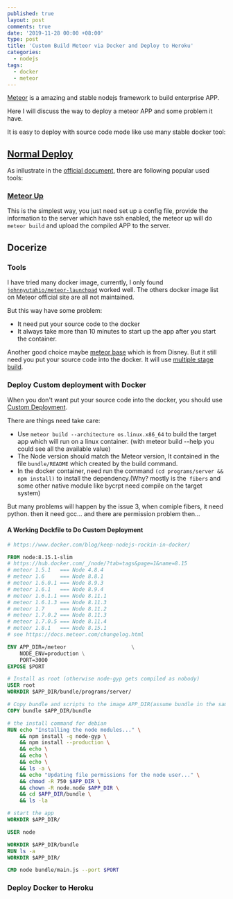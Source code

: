 ```yaml
---
published: true
layout: post
comments: true
date: '2019-11-28 00:00 +08:00'
type: post
title: 'Custom Build Meteor via Docker and Deploy to Heroku'
categories:
  - nodejs
tags:
  - docker
  - meteor
---
```

[Meteor](https://www.meteor.com/developers) is a amazing and stable nodejs framework to build enterprise APP.

Here I will discuss the way to deploy a meteor APP and some problem it have.

It is easy to deploy with source code mode like use many stable docker tool:

## [Normal Deploy](https://guide.meteor.com/deployment.html)

As inllustrate in the [official document](https://guide.meteor.com/deployment.html), there are following popular used tools:

### [Meteor Up](https://guide.meteor.com/deployment.html#mup)
This is the simplest way, you just need set up a config file, provide the information to the server which have ssh enabled, the meteor up will do `meteor build` and upload the compiled APP to the server.

## Docerize

### Tools
I have tried many docker image, currently, I only found [`johnnyutahio/meteor-launchpad`](https://github.com/jshimko/meteor-launchpad/issues/121) worked well.
The others docker image list on Meteor official site are all not maintained.

But this way have some problem:
- It need put your source code to the docker
- It always take more than 10 minutes to start up the app after you start the container.

Another good choice maybe [meteor base](https://github.com/disney/meteor-base) which is from Disney.
But it still need you put your source code into the docker. It will use [multiple stage build](https://docs.docker.com/develop/develop-images/multistage-build/).

### Deploy Custom deployment with Docker
When you don't want put your source code into the docker, you should use [Custom Deployment](https://guide.meteor.com/deployment.html#custom-deployment).

There are things need take care:
- Use `meteor build --architecture os.linux.x86_64` to build the target app which will run on a linux container. (with meteor build --help you could see all the available value)
- The Node version should match the Meteor version, It contained in the file `bundle/README` which created by the build command.
- In the docker container, need run the command `(cd programs/server && npm install)` to install the dependency.(Why? mostly is the` fibers` and some other native module like bycrpt need compile on the target system)

But many problems will happen by the issue 3, when comiple fibers, it need python. then it need gcc... and there are permission problem then...

#### A Working Dockfile to Do Custom Deployment
```Dockerfile
# https://www.docker.com/blog/keep-nodejs-rockin-in-docker/

FROM node:8.15.1-slim
# https://hub.docker.com/_/node/?tab=tags&page=1&name=8.15
# meteor 1.5.1   === Node 4.8.4
# meteor 1.6     === Node 8.8.1
# meteor 1.6.0.1 === Node 8.9.3
# meteor 1.6.1   === Node 8.9.4
# meteor 1.6.1.1 === Node 8.11.1
# meteor 1.6.1.3 === Node 8.11.3
# meteor 1.7     === Node 8.11.2
# meteor 1.7.0.2 === Node 8.11.3
# meteor 1.7.0.5 === Node 8.11.4
# meteor 1.8.1   === Node 8.15.1
# see https://docs.meteor.com/changelog.html

ENV APP_DIR=/meteor						\
    NODE_ENV=production \
    PORT=3000
EXPOSE $PORT

# Install as root (otherwise node-gyp gets compiled as nobody)
USER root
WORKDIR $APP_DIR/bundle/programs/server/

# Copy bundle and scripts to the image APP_DIR(assume bundle in the same folder as Dockerfile)
COPY bundle $APP_DIR/bundle

# the install command for debian
RUN echo "Installing the node modules..." \
    && npm install -g node-gyp \
    && npm install --production \
    && echo \
    && echo \
    && echo \
    && ls -a \
    && echo "Updating file permissions for the node user..." \
    && chmod -R 750 $APP_DIR \
    && chown -R node.node $APP_DIR \
    && cd $APP_DIR/bundle \
    && ls -la

# start the app
WORKDIR $APP_DIR/

USER node

WORKDIR $APP_DIR/bundle
RUN ls -a
WORKDIR $APP_DIR/

CMD node bundle/main.js --port $PORT
```

### Deploy Docker to Heroku